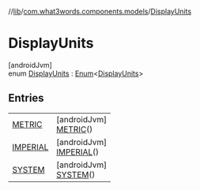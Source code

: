 //[lib](../../../index.md)/[com.what3words.components.models](../index.md)/[DisplayUnits](index.md)

# DisplayUnits

[androidJvm]\
enum [DisplayUnits](index.md) : [Enum](https://kotlinlang.org/api/latest/jvm/stdlib/kotlin/-enum/index.html)<[DisplayUnits](index.md)>

## Entries

| | |
|---|---|
| [METRIC](-m-e-t-r-i-c/index.md) | [androidJvm]<br>[METRIC](-m-e-t-r-i-c/index.md)() |
| [IMPERIAL](-i-m-p-e-r-i-a-l/index.md) | [androidJvm]<br>[IMPERIAL](-i-m-p-e-r-i-a-l/index.md)() |
| [SYSTEM](-s-y-s-t-e-m/index.md) | [androidJvm]<br>[SYSTEM](-s-y-s-t-e-m/index.md)() |
